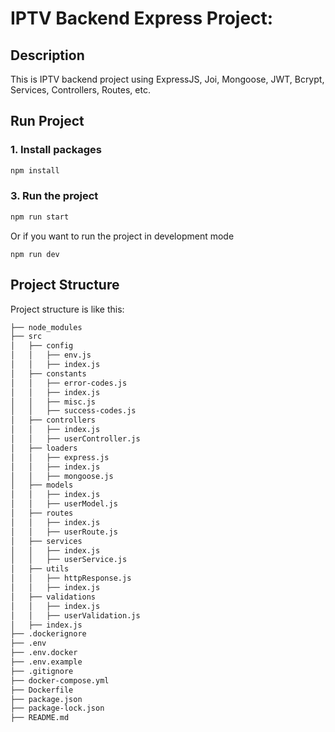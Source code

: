 # IPTV Backend Express Project:

## Description

This is IPTV backend project using ExpressJS, Joi, Mongoose, JWT, Bcrypt, Services, Controllers, Routes, etc. 

## Run Project

### 1. Install packages

```bash
npm install
```

### 3. Run the project

```bash
npm run start
```

Or if you want to run the project in development mode

```shell
npm run dev
```

## Project Structure

Project structure is like this:

```md 
├── node_modules
├── src
│   ├── config
│   │   ├── env.js
│   │   ├── index.js
│   ├── constants
│   │   ├── error-codes.js
│   │   ├── index.js
│   │   ├── misc.js
│   │   ├── success-codes.js
│   ├── controllers
│   │   ├── index.js
│   │   ├── userController.js
│   ├── loaders
│   │   ├── express.js
│   │   ├── index.js
│   │   ├── mongoose.js
│   ├── models
│   │   ├── index.js
│   │   ├── userModel.js
│   ├── routes
│   │   ├── index.js
│   │   ├── userRoute.js
│   ├── services
│   │   ├── index.js
│   │   ├── userService.js
│   ├── utils
│   │   ├── httpResponse.js
│   │   ├── index.js
│   ├── validations
│   │   ├── index.js
│   │   ├── userValidation.js
│   ├── index.js
├── .dockerignore
├── .env
├── .env.docker
├── .env.example
├── .gitignore
├── docker-compose.yml
├── Dockerfile
├── package.json
├── package-lock.json
├── README.md
```



